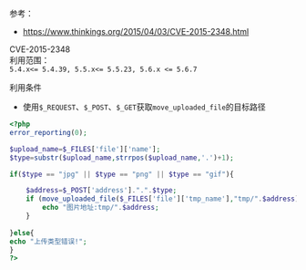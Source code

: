 参考：
- https://www.thinkings.org/2015/04/03/CVE-2015-2348.html

CVE-2015-2348  
利用范围：  
`5.4.x<= 5.4.39, 5.5.x<= 5.5.23, 5.6.x <= 5.6.7`  
  
利用条件  
- 使用`$_REQUEST`、`$_POST`、`$_GET`获取`move_uploaded_file`的目标路径

```php
<?php
error_reporting(0);

$upload_name=$_FILES['file']['name'];
$type=substr($upload_name,strrpos($upload_name,'.')+1);

if($type == "jpg" || $type == "png" || $type == "gif"){

	$address=$_POST['address'].".".$type;
	if (move_uploaded_file($_FILES['file']['tmp_name'],"tmp/".$address)) {
		echo "图片地址:tmp/".$address;
	}
	
}else{
echo "上传类型错误!";
}
?>
```